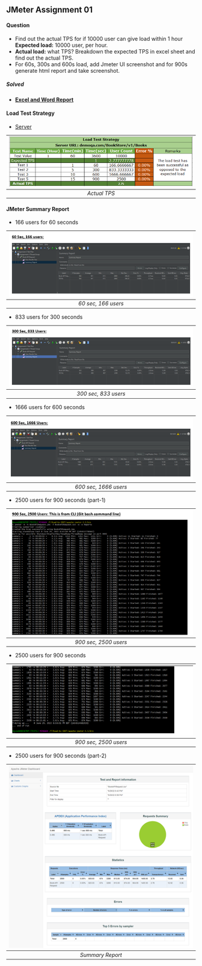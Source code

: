 ## JMeter Assignment 01

#### **Question**

- Find out the actual TPS for if 10000 user can give load within 1 hour **Expected load:** 10000 user, per hour.
- **Actual load:** what TPS? Breakdown the expected TPS in excel sheet and find out the actual TPS.
- For 60s, 300s and 600s load, add Jmeter UI screenshot and for 900s generate html report and take screenshot.

##### **Solved**

- #### [**Excel and Word Report**](https://github.com/monirQA/Assignment-3-Book-API-Load-Test/tree/master/Resources)

#### **Load Test Strategy**

- [Server](https://demoqa.com/BookStore/v1/Books)

| ![TPS Report](./images/load-test-strategy.PNG) |
| :------------------------------------: |
|              _Actual TPS_              |

#### **JMeter Summary Report**

- 166 users for 60 seconds

| ![Test Case 1](./images/load-status-60s.PNG) |
| :----------------------------------: |
|         _60 sec, 166 users_          |

- 833 users for 300 seconds

| ![Test Case 2](./images/load-status-300s.PNG) |
| :----------------------------------: |
|         _300 sec, 833 users_         |

- 1666 users for 600 seconds

| ![Test Case 3](./images/load-status-600s.PNG)|
| :----------------------------------: |
|        _600 sec, 1666 users_         |

- 2500 users for 900 seconds (part-1)

| ![Test Case 4](./images/load-status-900s%20part1.PNG) |
| :----------------------------------: |
|        _900 sec, 2500 users_         |

- 2500 users for 900 seconds

| ![Test Case 5](./images/load-status-900s%20part2.PNG) |
| :-------------------------------------: |
|          _900 sec, 2500 users_          |

- 2500 users for 900 seconds (part-2)

| ![Test Summary Report](./images/Apache%20JMeter%20Dashboard.png) |
| :------------------------------------------: |
|               _Summary Report_               |
